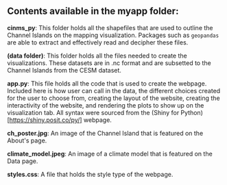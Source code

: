 ## Contents available in the myapp folder:

**cinms_py**: This folder holds all the shapefiles that are used to outline the Channel Islands on the mapping visualization. Packages such as `geopandas` are able to extract and effectively read and decipher these files.

**(data folder)**: This folder holds all the files needed to create the visualizations. These datasets are in .nc format and are subsetted to the Channel Islands from the CESM dataset.

**app.py**: This file holds all the code that is used to create the webpage. Included here is how user can call in the data, the different choices created for the user to choose from, creating the layout of the website, creating the interactivity of the website, and rendering the plots to show up on the visualization tab. All syntax were sourced from the (Shiny for Python)[https://shiny.posit.co/py/] webpage.

**ch_poster.jpg**: An image of the Channel Island that is featured on the About's page.

**climate_model.jpeg**: An image of a climate model that is featured on the Data page.

**styles.css**: A file that holds the style type of the webpage.
